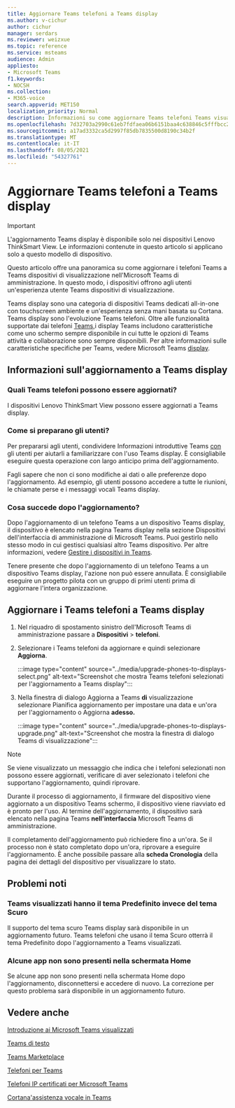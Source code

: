```yaml
---
title: Aggiornare Teams telefoni a Teams display
ms.author: v-cichur
author: cichur
manager: serdars
ms.reviewer: weizxue
ms.topic: reference
ms.service: msteams
audience: Admin
appliesto:
- Microsoft Teams
f1.keywords:
- NOCSH
ms.collection:
- M365-voice
search.appverid: MET150
localization_priority: Normal
description: Informazioni su come aggiornare Teams telefoni Teams visualizzati nell'Microsoft Teams di amministrazione.
ms.openlocfilehash: 7d32703a2990c61eb7fdfaea06b6151baa4c638846c5fffbcc2a11077edf6dff
ms.sourcegitcommit: a17ad3332ca5d2997f85db7835500d8190c34b2f
ms.translationtype: MT
ms.contentlocale: it-IT
ms.lasthandoff: 08/05/2021
ms.locfileid: "54327761"
---
```

# <a name="upgrade-teams-phones-to-teams-displays"></a>Aggiornare Teams telefoni a Teams display

> [!IMPORTANT]
> L'aggiornamento Teams display è disponibile solo nei dispositivi Lenovo ThinkSmart View. Le informazioni contenute in questo articolo si applicano solo a questo modello di dispositivo.  

Questo articolo offre una panoramica su come aggiornare i telefoni Teams a Teams dispositivi di visualizzazione nell'Microsoft Teams di amministrazione. In questo modo, i dispositivi offrono agli utenti un'esperienza utente Teams dispositivi di visualizzazione.

Teams display sono una categoria di dispositivi Teams dedicati all-in-one con touchscreen ambiente e un'esperienza senza mani basata su Cortana. Teams display sono l'evoluzione Teams telefoni. Oltre alle funzionalità supportate dai telefoni [Teams,](phones-for-teams.md#features-supported-by-teams-phones)i display Teams includono caratteristiche come uno schermo sempre disponibile in cui tutte le opzioni di Teams attività e collaborazione sono sempre disponibili. Per altre informazioni sulle caratteristiche specifiche per Teams, vedere Microsoft Teams [display](teams-displays.md).

## <a name="what-you-need-to-know-about-upgrading-to-teams-displays"></a>Informazioni sull'aggiornamento a Teams display

### <a name="which-teams-phones-can-be-upgraded"></a>Quali Teams telefoni possono essere aggiornati?

I dispositivi Lenovo ThinkSmart View possono essere aggiornati a Teams display.

### <a name="how-can-i-prepare-users"></a>Come si preparano gli utenti?

Per prepararsi agli utenti, condividere Informazioni introduttive Teams [con](https://support.microsoft.com/office/get-started-with-teams-displays-ff299825-7f13-4528-96c2-1d3437e6d4e6) gli utenti per aiutarli a familiarizzare con l'uso Teams display. È consigliabile eseguire questa operazione con largo anticipo prima dell'aggiornamento.

Fagli sapere che non ci sono modifiche ai dati o alle preferenze dopo l'aggiornamento. Ad esempio, gli utenti possono accedere a tutte le riunioni, le chiamate perse e i messaggi vocali Teams display. 

### <a name="what-happens-after-the-upgrade"></a>Cosa succede dopo l'aggiornamento?

Dopo l'aggiornamento di un telefono Teams a un dispositivo Teams display,  il dispositivo è elencato nella pagina Teams display nella sezione Dispositivi dell'interfaccia di amministrazione di Microsoft Teams.  Puoi gestirlo nello stesso modo in cui gestisci qualsiasi altro Teams dispositivo. Per altre informazioni, vedere [Gestire i dispositivi in Teams](device-management.md).

Tenere presente che dopo l'aggiornamento di un telefono Teams a un dispositivo Teams display, l'azione non può essere annullata. È consigliabile eseguire un progetto pilota con un gruppo di primi utenti prima di aggiornare l'intera organizzazione. 

## <a name="upgrade-your-teams-phones-to-teams-displays"></a>Aggiornare i Teams telefoni a Teams display

1. Nel riquadro di spostamento sinistro dell'Microsoft Teams di amministrazione passare a **Dispositivi**  >  **telefoni**.
2. Selezionare i Teams telefoni da aggiornare e quindi selezionare **Aggiorna**.

    :::image type="content" source="../media/upgrade-phones-to-displays-select.png" alt-text="Screenshot che mostra Teams telefoni selezionati per l'aggiornamento a Teams display":::

3. Nella finestra di dialogo Aggiorna a Teams  **di** visualizzazione selezionare Pianifica aggiornamento per impostare una data e un'ora per l'aggiornamento o Aggiorna **adesso.**

    :::image type="content" source="../media/upgrade-phones-to-displays-upgrade.png" alt-text="Screenshot che mostra la finestra di dialogo Teams di visualizzazione":::

> [!NOTE]
> Se viene visualizzato un messaggio che indica che i telefoni selezionati non [](#which-teams-phones-can-be-upgraded)possono essere aggiornati, verificare di aver selezionato i telefoni che supportano l'aggiornamento, quindi riprovare.

Durante il processo di aggiornamento, il firmware del dispositivo viene aggiornato a un dispositivo Teams schermo, il dispositivo viene riavviato ed è pronto per l'uso. Al termine dell'aggiornamento, il dispositivo sarà elencato nella pagina Teams **nell'interfaccia** Microsoft Teams di amministrazione.

Il completamento dell'aggiornamento può richiedere fino a un'ora. Se il processo non è stato completato dopo un'ora, riprovare a eseguire l'aggiornamento. È anche possibile passare alla **scheda Cronologia** della pagina dei dettagli del dispositivo per visualizzare lo stato.

## <a name="known-issues"></a>Problemi noti

### <a name="teams-displays-have-the-default-theme-instead-of-the-dark-theme"></a>Teams visualizzati hanno il tema Predefinito invece del tema Scuro

Il supporto del tema scuro Teams display sarà disponibile in un aggiornamento futuro. Teams telefoni che usano il tema Scuro otterrà il tema Predefinito dopo l'aggiornamento a Teams visualizzati.

### <a name="some-apps-are-missing-from-the-home-screen"></a>Alcune app non sono presenti nella schermata Home

Se alcune app non sono presenti nella schermata Home dopo l'aggiornamento, disconnettersi e accedere di nuovo. La correzione per questo problema sarà disponibile in un aggiornamento futuro.

## <a name="see-also"></a>Vedere anche

[Introduzione ai Microsoft Teams visualizzati](https://techcommunity.microsoft.com/t5/microsoft-teams-blog/introducing-microsoft-teams-displays/ba-p/1505437)

[Teams di testo](teams-displays.md)

[Teams Marketplace](https://office.com/teamsdevices)

[Telefoni per Teams](phones-for-teams.md)

[Telefoni IP certificati per Microsoft Teams](teams-ip-phones.md)

[Cortana'assistenza vocale in Teams](../cortana-in-teams.md)